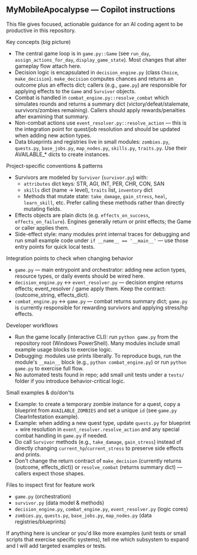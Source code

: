 ## MyMobileApocalypse — Copilot instructions

This file gives focused, actionable guidance for an AI coding agent to be productive in this repository.

Key concepts (big picture)
- The central game loop is in `game.py::Game` (see `run_day`, `assign_actions_for_day`, `display_game_state`). Most changes that alter gameplay flow attach here.
- Decision logic is encapsulated in `decision_engine.py` (class `Choice`, `make_decision`). `make_decision` computes chances and returns an outcome plus an effects dict; callers (e.g., `game.py`) are responsible for applying effects to the `Game` and `Survivor` objects.
- Combat is handled in `combat_engine.py::resolve_combat` which simulates rounds and returns a summary dict (victory/defeat/stalemate, survivors/zombies remaining). Callers should apply rewards/penalties after examining that summary.
- Non-combat actions use `event_resolver.py::resolve_action` — this is the integration point for quest/job resolution and should be updated when adding new action types.
- Data blueprints and registries live in small modules: `zombies.py`, `quests.py`, `base_jobs.py`, `map_nodes.py`, `skills.py`, `traits.py`. Use their AVAILABLE_* dicts to create instances.

Project-specific conventions & patterns
- Survivors are modeled by `Survivor` (`survivor.py`) with:
  - `attributes` dict keys: STR, AGI, INT, PER, CHR, CON, SAN
  - `skills` dict (name -> level), `traits` list, `inventory` dict
  - Methods that mutate state: `take_damage`, `gain_stress`, `heal`, `learn_skill`, etc. Prefer calling these methods rather than directly mutating fields.
- Effects objects are plain dicts (e.g. `effects_on_success`, `effects_on_failure`). Engines generally return or print effects; the Game or caller applies them.
- Side-effect style: many modules print internal traces for debugging and run small example code under `if __name__ == '__main__'` — use those entry points for quick local tests.

Integration points to check when changing behavior
- `game.py` — main entrypoint and orchestrator: adding new action types, resource types, or daily events should be wired here.
- `decision_engine.py` ↔ `event_resolver.py` — decision engine returns effects; event_resolver / game apply them. Keep the contract: (outcome_string, effects_dict).
- `combat_engine.py` ↔ `game.py` — combat returns summary dict; `game.py` is currently responsible for rewarding survivors and applying stress/hp effects.

Developer workflows
- Run the game locally (interactive CLI): run `python game.py` from the repository root (Windows PowerShell). Many modules include small example usage blocks to exercise logic.
- Debugging: modules use prints liberally. To reproduce bugs, run the module's `__main__` block (e.g., `python combat_engine.py`) or run `python game.py` to exercise full flow.
- No automated tests found in repo; add small unit tests under a `tests/` folder if you introduce behavior-critical logic.

Small examples & do/don'ts
- Example: to create a temporary zombie instance for a quest, copy a blueprint from `AVAILABLE_ZOMBIES` and set a unique `id` (see `game.py` ClearInfestation example).
- Example: when adding a new quest type, update `quests.py` for blueprint + wire resolution in `event_resolver.resolve_action` and any special combat handling in `game.py` if needed.
- Do call `Survivor` methods (e.g., `take_damage`, `gain_stress`) instead of directly changing `current_hp`/`current_stress` to preserve side effects and prints.
- Don't change the return contract of `make_decision` (currently returns (outcome, effects_dict)) or `resolve_combat` (returns summary dict) — callers expect those shapes.

Files to inspect first for feature work
- `game.py` (orchestration)
- `survivor.py` (data model & methods)
- `decision_engine.py`, `combat_engine.py`, `event_resolver.py` (logic cores)
- `zombies.py`, `quests.py`, `base_jobs.py`, `map_nodes.py` (data registries/blueprints)

If anything here is unclear or you'd like more examples (unit tests or small scripts that exercise specific systems), tell me which subsystem to expand and I will add targeted examples or tests.
